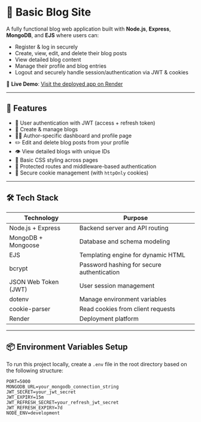 # 📝 Basic Blog Site

A fully functional blog web application built with **Node.js**, **Express**, **MongoDB**, and **EJS** where users can:

- Register & log in securely
- Create, view, edit, and delete their blog posts
- View detailed blog content
- Manage their profile and blog entries
- Logout and securely handle session/authentication via JWT & cookies

🔗 **Live Demo**: [Visit the deployed app on Render](https://basic-blog-site.onrender.com)

---

## 🚀 Features

- 🔐 User authentication with JWT (access + refresh token)
- 📄 Create & manage blogs
- 🧑‍💻 Author-specific dashboard and profile page
- ✏️ Edit and delete blog posts from your profile
- 👁 View detailed blogs with unique IDs
- 💅 Basic CSS styling across pages
- 🧠 Protected routes and middleware-based authentication
- 🍪 Secure cookie management (with `httpOnly` cookies)

---

## 🛠️ Tech Stack

| Technology       | Purpose                                 |
|------------------|------------------------------------------|
| Node.js + Express| Backend server and API routing           |
| MongoDB + Mongoose| Database and schema modeling            |
| EJS              | Templating engine for dynamic HTML       |
| bcrypt           | Password hashing for secure authentication|
| JSON Web Token (JWT)| User session management               |
| dotenv           | Manage environment variables             |
| cookie-parser    | Read cookies from client requests        |
| Render           | Deployment platform                      |

---

## 📦 Environment Variables Setup

To run this project locally, create a `.env` file in the root directory based on the following structure:

```env
PORT=5000
MONGODB_URL=your_mongodb_connection_string
JWT_SECRET=your_jwt_secret
JWT_EXPIRY=15m
JWT_REFRESH_SECRET=your_refresh_jwt_secret
JWT_REFRESH_EXPIRY=7d
NODE_ENV=development
